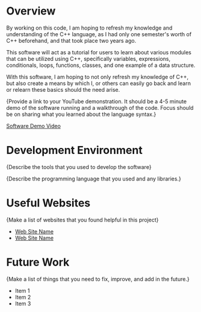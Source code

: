 # Overview

By working on this code, I am hoping to refresh my knowledge and understanding of the C++ language, as I had only one semester's worth of C++ beforehand, and that took place two years ago. 

This software will act as a tutorial for users to learn about various modules that can be utilized using C++, specifically variables, expressions, conditionals, loops, functions, classes, and one example of a data structure.

With this software, I am hoping to not only refresh my knowledge of C++, but also create a means by which I, or others can easily go back and learn or relearn these basics should the need arise.

{Provide a link to your YouTube demonstration. It should be a 4-5 minute demo of the software running and a walkthrough of the code. Focus should be on sharing what you learned about the language syntax.}

[Software Demo Video](http://youtube.link.goes.here)

# Development Environment

{Describe the tools that you used to develop the software}

{Describe the programming language that you used and any libraries.}

# Useful Websites

{Make a list of websites that you found helpful in this project}

- [Web Site Name](http://url.link.goes.here)
- [Web Site Name](http://url.link.goes.here)

# Future Work

{Make a list of things that you need to fix, improve, and add in the future.}

- Item 1
- Item 2
- Item 3
